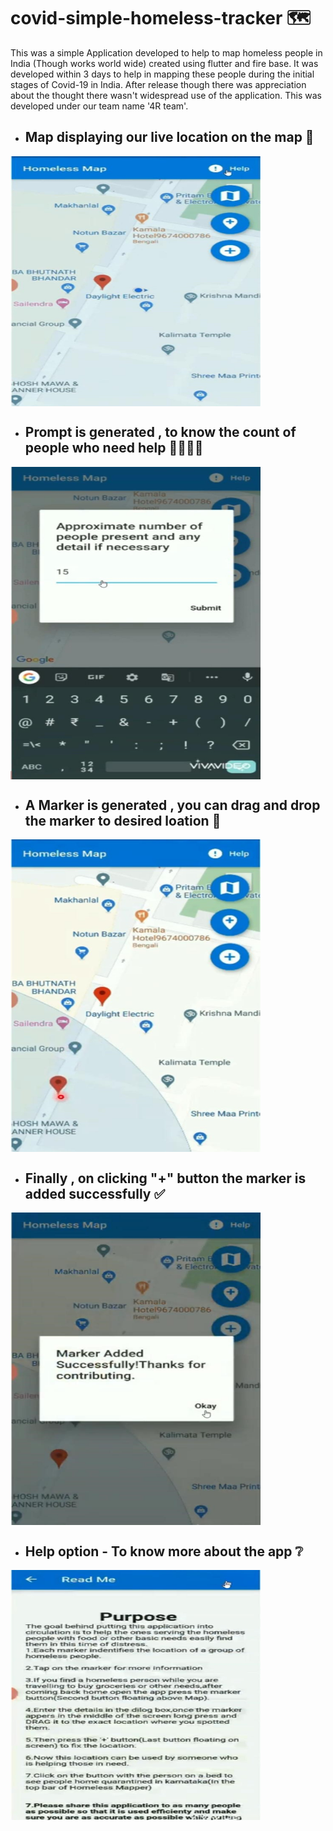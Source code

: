 # covid-simple-homeless-tracker 🗺
This was a simple Application developed to help to map homeless people in India (Though works world wide) created using flutter and fire base.
It was developed within 3 days to help in mapping these people during the initial stages of Covid-19 in India.
After release though there was appreciation about the thought there wasn't widespread use of the application.
This was developed under our team name '4R team'.
- ## Map displaying our live location on the map 📌
<img align = "center" src="https://github.com/ritika-singh2000/Covid---Homeless-Tracker-App/blob/master/presentaionlayer.jpeg?raw=true" width="400" height ="400">

- ## Prompt is generated , to know the count of people who need help 👨‍👩‍👦‍👦
<img align = "center" src="https://github.com/ritika-singh2000/Covid---Homeless-Tracker-App/blob/master/addingCount.jpeg?raw=true" width="400" height ="500">

- ## A Marker is generated , you can drag and drop the marker to desired loation 📍
<img align = "center" src="https://github.com/ritika-singh2000/Covid---Homeless-Tracker-App/blob/master/dragNdrop.jpeg?raw=true" width="400" height ="500">

- ## Finally , on clicking "+" button the marker is added successfully ✅
<img align = "center" src="https://github.com/ritika-singh2000/Covid---Homeless-Tracker-App/blob/master/confirmation.jpeg?raw=true" width="400" height ="500">

- ## Help option - To know more about the app ❔

<img align = "center" src="https://github.com/ritika-singh2000/Covid---Homeless-Tracker-App/blob/master/ReadMe.jpeg?raw=true" width="400" height ="400">

